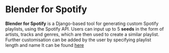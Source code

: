 # Blender for Spotify

**Blender for Spotify** is a Django-based tool for generating custom Spotify playlists, using the Spotify API.
Users can input up to 5 **seeds** in the form of artists, tracks and genres, which are then used to create a similar playlist.
Further customisation can be added by the user by specifying playlist length and name
It can be found [here](www.link.com)

